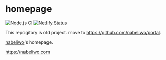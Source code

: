 # homepage

![Node.js CI](https://github.com/nabeliwo/homepage/workflows/Node.js%20CI/badge.svg)
[![Netlify Status](https://api.netlify.com/api/v1/badges/f34f908d-dfc4-4b79-a71a-277fce9b3886/deploy-status)](https://app.netlify.com/sites/nabeliwo-homepage/deploys)

This repogitory is old project. move to https://github.com/nabeliwo/portal.

[nabeliwo](https://twitter.com/nabeliwo)'s homepage.

https://nabeliwo.com
